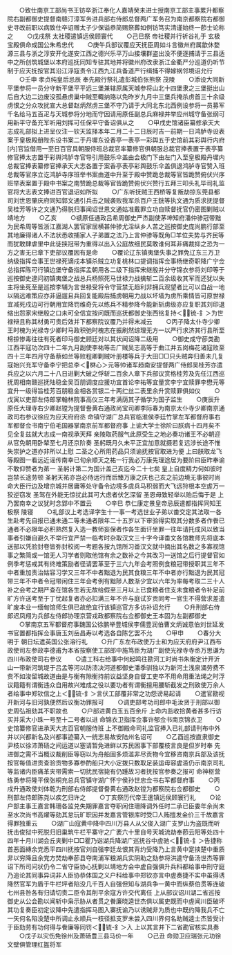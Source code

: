 <!-- { "loadSidebar": true } -->
　　○致仕南京工部尚书王钫卒浙江奉化人嘉靖癸未进士授南京工部主事累升都察院右副都御史提督南赣汀漳军务进兵部右侍郎总督两广军务召为南京都察院右都御史寻改前职以病致仕卒诏赠太子少保谥恭简赐祭葬如例钫笃实清谨始终一莭士论称之
　　○戊戌祭  太社稷遣镇远侯顾寰代
　　○己巳祭  帝社稷并行祈谷礼于  玄极宝殿俱命成国公朱希忠代
　　○庚午兵部议覆应天抚臣周如斗言徽州府属歙休婺源三县与浙之淳安开化遂安江西之德兴乐平万山接壤群盗出没不便逐捕请于三县适中之所创筑城堡以本府巡抚同知专驻其地并将徽州府改隶浙江金衢严分巡道仍听节制于应天抚按官其沿江浮寇责令江西九江兵备道严行缉捕不得嫁祸邻境诏允行
　　○壬申  孝贞纯皇后忌辰  奉先殿行祭礼遣彭城伯张熊祭  茂陵
　　○添设大同新平堡参将一员分守新平堡平平远三堡兼辖原属天城参将山北十四堡隶之三堡挺出山后自大边二边废没孤悬虏巢中贼至輙纳赂以免昨岁九月中三堡兵掩杀虏首三十余级虏恨之分众攻扰宣大总督赵炳然虏三堡不守乃请于大同北东北西例设参将一员募军千名给马五百疋与天城参将分地而守因请用原任副总兵麻禄并举应州城守备张纲可用新平守备充军听用刘挥可任保平守备诏俱从之
　　○甲戌史馆诸臣纂修承天大志成礼部拟上进呈仪注一钦天监择本年二月二十二日辰时吉一前期一日鸿胪寺设表案于皇极殿册陛东设书案二于丹墀东设香亭一表亭一彩舆五于史馆前其彩舆行内府[内]官监借用一至日百官具朝服侍班总裁官率纂修官俱朝服总裁官捧表置于表亭纂修官捧太志置于彩舆鸿胪寺官导引用鼓乐伞盖由会极门下由左门入至皇极殿丹墀内总裁官捧表纂修官捧承天大志各置于案香亭表亭彩舆鼓乐伞盖俱退鸿胪寺官赞入班总裁等官序立讫鸿胪寺序班举书案由道中升至于殿中赞跪总裁等官皆跪赞俯伏兴序班举表案置于殿中书案之南赞跪总裁等官皆跪赞俯伏兴赞行五拜三叩头礼毕司礼监官将大志表文捧进百官退诏如所拟
　　○广东听抚贼王西桥等复叛劫掠东莞县都司刘世恩肇庆府同知郭文通引兵击之贼袭败我军杀百户王銧等执文通为质求抚提督吴桂芳等许之文通乃得脱归事闻诏世恩文通姑准戴罪立功自赎督抚官仍密图剿贼以靖地方
　　○乙亥
　　○禠原任通政吕希周御史严杰副使茅坤知府潘仲骖冠带黜为民希周等皆浙江嘉湖人罢官家居横甚仲骖尤淫纵乡人苦之巡按御史庞尚鹏行部至其地廉得诸人不法状悉收捕家人子弟置之法乃上言仲骖等既角□羊位夫势与齐民等而犹敢肆虐里中此徒挟冠带为重得以出入公庭故细民莫敢谁何耳非痛裁抑之恐为一方之害无已章下吏部议覆因有是命
　　○覆论辽东镇夷堡失事之罪免辽东三万卫纳级指挥佥事王世禄死谪戍本镇杀贼立功复桃林口提调指挥佥事杨继奇职降广宁佥总指挥陈可行镇边堡守备指挥孟朝用各二级下指挥宋继殷并分守锦衣参将刘印等于巡按御史逮问初镇夷堡之战总兵杨照死马世禄力战擒斩二百余级收其军而还犹以失主将坐死至是巡按李辅为言世禄受将令守营禁无趋利非拥兵观望者比可以自战一地以隔远难策应亦非逼遛且兵回复能殿后捕虏朝用力战以坏墙为虏所乘情皆可原世禄宜减死戍边可行朝用宜降罚维奇先以练兵不精参降今能新斩虏级亦应复职其刘印退缩出怨家宋继殷之口未可全信宜按问既而巡抚都御史张西铭复持＜锍-釒＞为世禄辩且称其材勇可贵后效并下都察院议覆乃并得末减云
　　○丙子降太仆寺少卿王时槐为光禄寺少卿时马政积弛时槐志在振刷然综理无方一以严行求济其行县所至榜掠惨毒往往有死者印马御史顾廷对以其状闻诏降二级用
　　○御史成守莭类勘江西平寇功次四十二年九月副使李祐等击广贼吴志高等于曲江并五岗梅花诸寇败至四十三年四月守备蔡如兰等败程卿剿贼叶册楼等兵于大田□□只头贼奔归善未几复寇始兴充军守备李宁把总李＜棥心＞元等帅诸军趋南安提督两广侍郎吴桂芳亦遣兵应之以六月二十八日进剿大破之俘斩二百余人章下兵部议赏格桂芳及先任江西巡抚周相南赣巡抚陆稳金吴百朋调度应援功宜首论李祐等宜量赏李宁宜赎罪李懋元等宜升一级得旨桂芳百朋稳金相各赏银二十两纻丝二表里余升赏赎罪俱如仪
　　○戊寅以吏部左侍郎掌翰林院事高仪三年考满荫其子循学为国子监生
　　○庚辰升原任大理寺右少卿赵镗为提督誊黄右通政尚宝司卿李际春为南京太仆寺少卿南京通政司右参议徐应为应天府府丞  命镇守湖广总兵官临淮侯李廷竹掌左军都督府事右军都督佥书南宁伯毛国器掌南京前军都督府事  上谕大学士徐阶曰朕病十四月矣不见全复兹就大志成一南视承天拜  亲陵取药服气此原受生之地必奏功诸王不必朝迎从官免朝用卧辇至七月还京阶奏  圣躬既月久未平正宜加意就摄若复远涉长途不惟失崇护之道亦非所以上慰  二圣之心所用药品只须谕抚按官取进为便  上曰朕取龙飞等殿图一看远近谣传南幸已旬余顺天之祐一行我必万康先理途居为要阶曰臣昨奉谕不敢仰赞者为苐一  圣躬计第二为国计盖己亥迄今二十七矣  皇上自度精力何如彼时岂禁长途劳顿  圣躬天祐亦岂必侍远行而后臻万康之庆也己亥之前边境无事彼时尚命大臣行边及增京城并居庸等处守备令边境多虞兵马积弱而大飞远狩根本空虗万一狡逆窃发  圣驾在外能无惊扰此其可大虑者伏乞深留  圣恩母致轻举以贻后悔于是  上乃罢南幸之议犹时念郢中不置云
　　○辛巳  恭仁康定景皇帝忌辰遣都指挥同知王极祭  陵寝
　　○礼部议上考选译字生十一事一考选世业子弟以畨交定其法取一各生赴考先自报已通未通二等未通者限年二十五岁以下审验得实取其分数多者作餋已通者不必限年必积熟然复入选一教师妄保者作各生面讦坐罪一往年请托成风以致当事者引嫌自避久不举行宜严禁一临考时杂取汉文三十字今译畨文各馆教师先将底本送部以凭验封卷皆弥封校阅一考题各按九馆所习畨汉文就中摘出其名数之多寡视馆事之繁简或一馆无人习学者则取他馆有余之数补之今其改习一送馆之后行提督官如例季考惩戒其有终难策励者径请罢革至于三六九年会考照例食粮冠带授职其三年不中者重加责治姑容习学又三年不中者黜退为民其食粮三年不中者亦行黜退为民其冠带三年不中者令冠带闲住三年会考例有黜陟人数渐少宜以六年为率每考取二三十人补之会考之期严查在馆各生若无故给假至三月以上已食粮者住支未食粮者令补足前旷方许送考至于丁忧起复者亦必扣满三年不许与庭试岁贡同考一官生不得营求差遣旷废本业一缅甸馆师生俱已故绝宜行该镇巡官方多访补诏允行
　　○升刑部右侍郎迟凤翔为兵部左侍郎协理京营戎政都察院右佥都御史王本固为左副都御史
　　○掌南京五军都督府事魏国公徐鹏举豊城侯李儒豊润伯曹文炳诚意伯刘世延发书官置都指挥佥事唐玉刘岳昌寿以考选各自陈乞罢不允
　　○甲申
　　○春分大明于  朝日坛遣英国公张溶行礼
　　○升广东左布政使万士和为应天府府尹江西布政使司左参政李德甫为本省按察使工部郎中施笃臣为湖广副使光禄寺寺丞万思谦为四川布政使司右参议
　　○遣工科右给事中何起鸣往勘河工时尚书朱衡定计开沂山一带新河筑堤于吕孟等河以防渍决河道都御史潘季驯独以为新河土浅泉涌劳费不赀不如浚留城故道由是与衡有隙衡持前议益坚身自督工吏卒不用命用重法绳之时浮议籍籍有谓衡违众自用故兴难成之役以要功者有谓衡擅用腰斩截发之刑致使万余人者给事中郑钦信之上＜锍-釒＞言伏工部覆非常之功怨谤易起请
　　○遣官勘视开新河与旧河孰便然后议衡功罪报可
　　○调吏部考功司郎中毛汝贤于刑部以御史周弘祖劾其不职故也
　　○户部进黄白玉五百余斤  上命内监收拾黄者甚多行访买并采大小珠一号至十二号者以进  命锦衣卫指挥佥事许郁佥书南京锦衣卫
　　○史馆纂修官进承天大志百官朝服侍班  上不御殿命司礼监官捧入已礼部请刊布中外并以兴都新名及兴都事迹纂入一统志易故安陆州名诏可
　　○乙酉巡按直隶御史尹枝以徐沛萧砀之间运道以塞请暂免进鲜以苏民困事下部覆枝言良是但岁时奉  先进御之需不当概议裁削臣等窃以为舟船固多烦滥非尽贡物今宜移咨南京兵部及该抚按官每值进贡查验贡物多寡参酌船只大小定拨只数取足装运毋容虗滥仍示南京司礼等监诸内臣痛革夹带需索一切扰民宿毙有仍踵故习者抚按官参奏之报可  命神枢营练勇参将隆平侯张桐充总兵官镇守湖广怀宁侯孙世忠佥书右军都督府事
　　○丙戌升通政使刘体乾为刑部右侍郎提督誊黄右通政赵镗为都察院右佥都御史
　　○刑部左侍郎陈尧以疾乞归许之
　　○丁亥祭历代帝王遣镇远侯顾寰行礼
　　○论户部主事王嘉言韩珊各监兑失期罪嘉言夺职闲住珊降调外任时二承已臣委年余尚未至水次尚书高燿等劾其怠玩旷职因并发嘉言管银库时受□人贿擅发金价三千故嘉言得罪独重云
　　○湖广山寇黄中降中四川万县人从父俊入湖广支罗山为盗既而听抚击俊狱中死脱归旧巢筑牛栏平寨守之广袤六十里自号天城流劫奉莭云阳等处四十四年十月川湖会丘夹剿中□□瞿乃诣湖兵降湖广巡抚谷中虗驰＜锍-釒＞告捷称首恶面縳余党悉平四川抚按官刘自强李廷龙恨其背约受降乃上言黄中寔挟楚中重质非以穷降且余党方焚劫奉莭县夺南浦军粮湖兵实阴助之劾参将洪逵守备汤世杰等罪诏下所司问状仍令二省守臣协心抚剿以靖地方会中虗自强俱升兵科都给事中刑守庭乃追论其同事异词非人臣协恭体国之义户科给事中郑钦亦言中虗奏捷不实中虽得诱降然官军为盾于牛栏坪者陷没几千百人自强但知与湖兵争一黄中而纵蔡伯贯等连破七州县咎各有归请切责二臣令其削平余寇方许交代离任  上从部议诏川湖二省巡按御史从公会勘以闻斩中枭示胁从者贯之餋廉晓逵世杰俱以属吏既而中虗闻川臣破坏其功复奏臣初定议降中先遣指挥马图入寨抚谕乃以诱贼非为质也中既约降我兵不亡一矢何名陷没楚中所调止永顺兵一枝径抵支罗未尝入四川界何名助贼逵士杰皆受计于臣劾劳有功何得与餋廉等同罚＜锍-釒＞入  上以其言并下二省勘官核实具奏
　　○戊子以灾伤免徐州及萧砀豊三县马价一年
　　○己丑  命勋卫应瑞张元功徐文壁俱管理红盔将军
